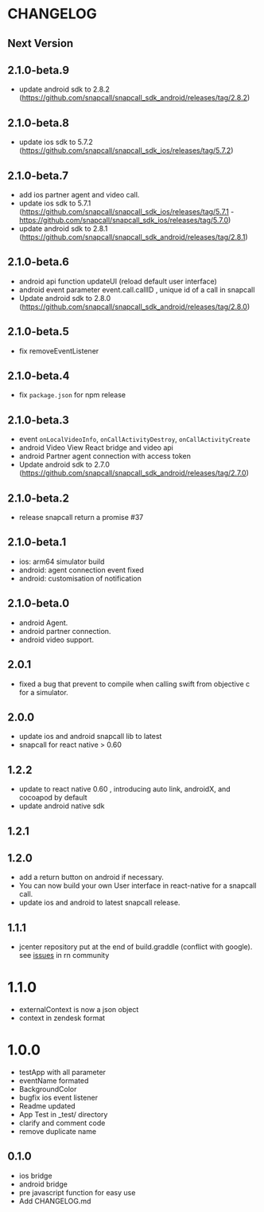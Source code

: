 # CHANGELOG


## Next Version
## 2.1.0-beta.9
- update android sdk to 2.8.2 (https://github.com/snapcall/snapcall_sdk_android/releases/tag/2.8.2)

## 2.1.0-beta.8
- update ios sdk to 5.7.2 (https://github.com/snapcall/snapcall_sdk_ios/releases/tag/5.7.2)

## 2.1.0-beta.7
- add ios partner agent and video call.
- update ios sdk to 5.7.1 (https://github.com/snapcall/snapcall_sdk_ios/releases/tag/5.7.1 - https://github.com/snapcall/snapcall_sdk_ios/releases/tag/5.7.0)
- update android sdk to 2.8.1 (https://github.com/snapcall/snapcall_sdk_android/releases/tag/2.8.1)

## 2.1.0-beta.6

- android api function updateUI (reload default user interface)
- android event parameter event.call.callID , unique id of a call in snapcall
- Update android sdk to 2.8.0 (https://github.com/snapcall/snapcall_sdk_android/releases/tag/2.8.0)

## 2.1.0-beta.5

- fix removeEventListener

## 2.1.0-beta.4

- fix `package.json` for npm release

## 2.1.0-beta.3

- event `onLocalVideoInfo`, `onCallActivityDestroy`, `onCallActivityCreate`
- android Video View React bridge and video api
- android Partner agent connection with access token
- Update android sdk to 2.7.0 (https://github.com/snapcall/snapcall_sdk_android/releases/tag/2.7.0)

## 2.1.0-beta.2

-  release snapcall return a promise #37

## 2.1.0-beta.1

- ios: arm64 simulator build
- android: agent connection event fixed
- android: customisation of notification

## 2.1.0-beta.0

- android Agent.
- android partner connection.
- android video support.

## 2.0.1
- fixed a bug that prevent to compile when calling swift from objective c for a simulator. 

## 2.0.0
- update ios and android snapcall lib to latest
- snapcall for react native >  0.60

## 1.2.2
- update to react native 0.60 , introducing auto link, androidX, and cocoapod by default
- update android native sdk

## 1.2.1
## 1.2.0
- add a return button on android if necessary.
- You can now build your own User interface in react-native for a snapcall call.
- update ios and android to latest snapcall release.

## 1.1.1
- jcenter repository put at the end of build.graddle (conflict with google). see [issues](https://github.com/react-native-community/react-native-camera/issues/1875) in rn community

# 1.1.0
- externalContext is now a json object
- context in zendesk format

# 1.0.0
- testApp with all parameter
- eventName formated
- BackgroundColor
- bugfix ios event listener
- Readme updated
- App Test in _test/ directory
- clarify and comment  code
- remove duplicate name

## 0.1.0
- ios bridge
- android bridge
- pre javascript function for easy use
- Add CHANGELOG.md
